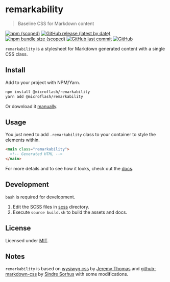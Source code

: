# remarkability

> Baseline CSS for Markdown content

[![npm (scoped)](https://img.shields.io/npm/v/@microflash/remarkability)](https://www.npmjs.com/package/@microflash/remarkability)
[![GitHub release (latest by date)](https://img.shields.io/github/v/release/Microflash/remarkability)](https://github.com/Microflash/remarkability/releases/latest)
[![npm bundle size (scoped)](https://img.shields.io/bundlephobia/minzip/@microflash/remarkability)](https://bundlephobia.com/result?p=@microflash/remarkability)
[![GitHub last commit](https://img.shields.io/github/last-commit/Microflash/remarkability)](https://github.com/Microflash/remarkability/commits/master)
[![GitHub](https://img.shields.io/github/license/Microflash/remarkability)](https://github.com/Microflash/remarkability/blob/master/LICENSE.md)

`remarkability` is a stylesheet for Markdown generated content with a single CSS class.

## Install

Add to your project with NPM/Yarn.

```sh
npm install @microflash/remarkability
yarn add @microflash/remarkability
```

Or download it [manually](https://github.com/Microflash/remarkability/releases/latest).

## Usage

You just need to add `.remarkability` class to your container to style the elements within.

```html
<main class="remarkability">
  <!-- Generated HTML -->
</main>
```

For more details and to see how it looks, check out the [docs](https://microflash.github.io/remarkability/).

## Development

`bash` is required for development.

1.  Edit the SCSS files in [scss](./scss) directory.
2.  Execute `source build.sh` to build the assets and docs.

## License

Licensed under [MIT](./LICENSE.md).

## Notes

`remarkability` is based on [wysiwyg.css](https://github.com/jgthms/wysiwyg.css) by [Jeremy Thomas](https://github.com/jgthms) and [github-markdown-css](https://github.com/sindresorhus/github-markdown-css) by [Sindre Sorhus](https://github.com/sindresorhus) with some modifications.
